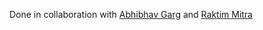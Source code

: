 Done in collaboration with [Abhibhav Garg](https://github.com/abhibhav14 ) and [Raktim Mitra](https://github.com/timkartar )
